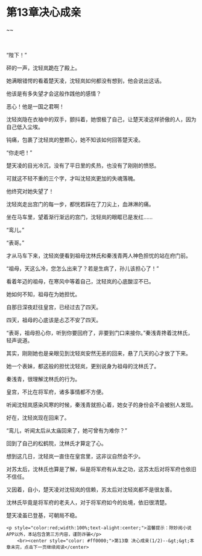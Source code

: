 # 第13章决心成亲
~~
    	    <p name="pagetop" href="javascript:void(0);" onclick="return false" style="line-height: 35px;padding: 10px;color: #333;"> </p><p>“陛下！”</p><p>砰的一声，沈轻岚跪在了殿上。</p><p>她满眼错愕的看着楚天凌，沈轻岚如何都没有想到，他会说出这话。</p><p>他该是有多失望才会这般作践他的感情？</p><p>恶心！他是一国之君啊！</p><p>沈轻岚隐在衣袖中的双手，颤抖着，她恨极了自己，让楚天凌这样骄傲的人，因为自己低入尘埃。</p><p>钝痛，包裹了沈轻岚的整颗心，她不知该如何回答楚天凌。</p><p>“你走吧！”</p><p>楚天凌的目光冷沉，没有了平日里的炙热，也没有了刚刚的愤怒。</p><p>可就这不轻不重的三个字，才叫沈轻岚更加的失魂落魄。</p><p>他终究对她失望了！</p><p>沈轻岚走出宫门的每一步，都恍若踩在了刀尖上，血淋淋的痛。</p><p>坐在马车里，望着渐行渐远的宫门，沈轻岚的眼眶已是发红……</p><p>“鸾儿。”</p><p>“表哥。”</p><p>才从马车下来，沈轻岚便看到祖母沈林氏和秦浅青两人神色担忧的站在府门前。</p><p>“祖母，天这么冷，您怎么出来了？若是生病了，孙儿该担心了！”</p><p>看着年迈的祖母，在寒风中等着自己，沈轻岚的心底酸涩不已。</p><p>她如何不知，祖母在为她担忧。</p><p>自那日深夜赶往皇宫，已经过去了四天。</p><p>四天，祖母的心底该是忐忑不安了四天。</p><p>“表哥，祖母担心你，听到你要回府了，非要到门口来接你。”秦浅青搀着沈林氏，轻声说道。</p><p>其实，刚刚她也是亲眼见到沈轻岚安然无恙的回来，悬了几天的心才放了下来。</p><p>她一个表妹，都这般的担忧沈轻岚，更别说身为祖母的沈林氏了。</p><p>秦浅青，很理解沈林氏的行为。</p><p>皇宫，不比在将军府，诸多事情都不方便。</p><p>听闻沈轻岚感染风寒的时候，秦浅青就担心着，她女子的身份会不会被别人发现。</p><p>好在，沈轻岚现在回来了。</p><p>“鸾儿，听闻太后从太庙回来了，她可曾有为难你？”</p><p>回到了自己的松鹤院，沈林氏才算定了心。</p><p>想到这几日，沈轻岚一直住在皇宫里，这非议自然会不少。</p><p>对苏太后，沈林氏也算是了解，纵是将军府有从龙之功，这苏太后对将军府也依旧不信任。</p><p>又因着，自小，楚天凌对沈轻岚的信赖，苏太后对沈轻岚都不是很友善。</p><p>沈林氏毕竟是将军府的老夫人，对于将军府如今的处境，依旧很清楚。</p><p>楚天凌虽已登基，可朝局不稳。</p>
    	
   	<p style="color:red;width:100%;text-alight:center;">温馨提示：除妙阅小说APP以外，本站包含第三方内容，谨防诈骗</p>
    	<br><center style="color: #ff0000;">第13章 决心成亲(1/2)--&gt;&gt;本章未完，点击下一页继续阅读</center>
    	